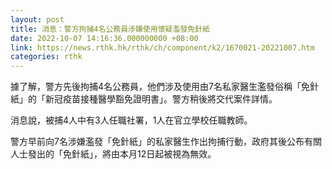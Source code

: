 ```yaml
---
layout: post
title: 消息：警方拘捕4名公務員涉嫌使用懷疑濫發免針紙
date: 2022-10-07 14:16:36.000000000 +08:00
link: https://news.rthk.hk/rthk/ch/component/k2/1670021-20221007.htm
categories: rthk
---
```


據了解，警方先後拘捕4名公務員，他們涉及使用由7名私家醫生濫發俗稱「免針紙」的「新冠疫苗接種醫學豁免證明書」。警方稍後將交代案件詳情。

消息說，被捕4人中有3人任職社署，1人在官立學校任職教師。

警方早前向7名涉嫌濫發「免針紙」的私家醫生作出拘捕行動，政府其後公布有關人士發出的「免針紙」，將由本月12日起被視為無效。
